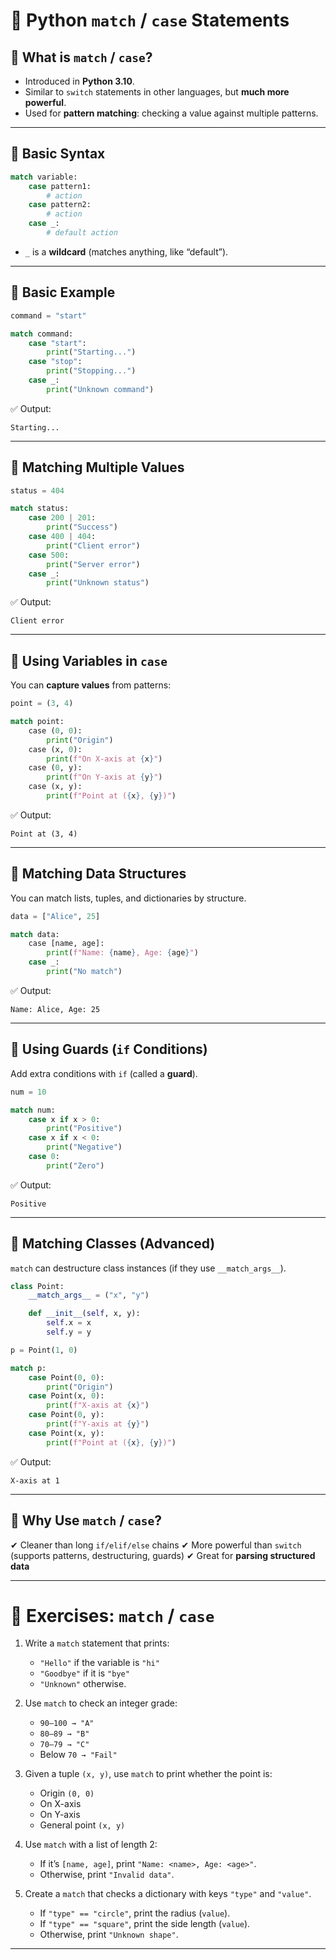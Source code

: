 # 📘 Python `match` / `case` Statements

## 🔹 What is `match` / `case`?

* Introduced in **Python 3.10**.
* Similar to `switch` statements in other languages, but **much more powerful**.
* Used for **pattern matching**: checking a value against multiple patterns.

---

## 🔹 Basic Syntax

```python
match variable:
    case pattern1:
        # action
    case pattern2:
        # action
    case _:
        # default action
```

* `_` is a **wildcard** (matches anything, like “default”).

---

## 🔹 Basic Example

```python
command = "start"

match command:
    case "start":
        print("Starting...")
    case "stop":
        print("Stopping...")
    case _:
        print("Unknown command")
```

✅ Output:

```
Starting...
```

---

## 🔹 Matching Multiple Values

```python
status = 404

match status:
    case 200 | 201:
        print("Success")
    case 400 | 404:
        print("Client error")
    case 500:
        print("Server error")
    case _:
        print("Unknown status")
```

✅ Output:

```
Client error
```

---

## 🔹 Using Variables in `case`

You can **capture values** from patterns:

```python
point = (3, 4)

match point:
    case (0, 0):
        print("Origin")
    case (x, 0):
        print(f"On X-axis at {x}")
    case (0, y):
        print(f"On Y-axis at {y}")
    case (x, y):
        print(f"Point at ({x}, {y})")
```

✅ Output:

```
Point at (3, 4)
```

---

## 🔹 Matching Data Structures

You can match lists, tuples, and dictionaries by structure.

```python
data = ["Alice", 25]

match data:
    case [name, age]:
        print(f"Name: {name}, Age: {age}")
    case _:
        print("No match")
```

✅ Output:

```
Name: Alice, Age: 25
```

---

## 🔹 Using Guards (`if` Conditions)

Add extra conditions with `if` (called a **guard**).

```python
num = 10

match num:
    case x if x > 0:
        print("Positive")
    case x if x < 0:
        print("Negative")
    case 0:
        print("Zero")
```

✅ Output:

```
Positive
```

---

## 🔹 Matching Classes (Advanced)

`match` can destructure class instances (if they use `__match_args__`).

```python
class Point:
    __match_args__ = ("x", "y")

    def __init__(self, x, y):
        self.x = x
        self.y = y

p = Point(1, 0)

match p:
    case Point(0, 0):
        print("Origin")
    case Point(x, 0):
        print(f"X-axis at {x}")
    case Point(0, y):
        print(f"Y-axis at {y}")
    case Point(x, y):
        print(f"Point at ({x}, {y})")
```

✅ Output:

```
X-axis at 1
```

---

## 🔹 Why Use `match` / `case`?

✔ Cleaner than long `if/elif/else` chains
✔ More powerful than `switch` (supports patterns, destructuring, guards)
✔ Great for **parsing structured data**

---

# 📝 Exercises: `match` / `case`

1. Write a `match` statement that prints:

   * `"Hello"` if the variable is `"hi"`
   * `"Goodbye"` if it is `"bye"`
   * `"Unknown"` otherwise.

2. Use `match` to check an integer grade:

   * `90–100 → "A"`
   * `80–89 → "B"`
   * `70–79 → "C"`
   * Below `70 → "Fail"`

3. Given a tuple `(x, y)`, use `match` to print whether the point is:

   * Origin `(0, 0)`
   * On X-axis
   * On Y-axis
   * General point `(x, y)`

4. Use `match` with a list of length 2:

   * If it’s `[name, age]`, print `"Name: <name>, Age: <age>"`.
   * Otherwise, print `"Invalid data"`.

5. Create a `match` that checks a dictionary with keys `"type"` and `"value"`.

   * If `"type" == "circle"`, print the radius (`value`).
   * If `"type" == "square"`, print the side length (`value`).
   * Otherwise, print `"Unknown shape"`.

---

